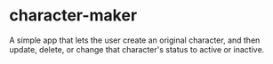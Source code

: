# character-maker

A simple app that lets the user create an original character, and then update, delete, or change that character's status to active or inactive.
